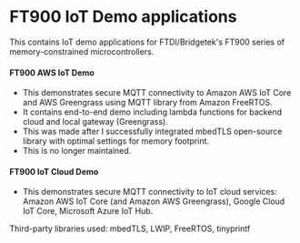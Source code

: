 # FT900 IoT Demo applications

This contains IoT demo applications for FTDI/Bridgetek's FT900 series of memory-constrained microcontrollers. 

#### FT900 AWS IoT Demo
- This demonstrates secure MQTT connectivity to Amazon AWS IoT Core and AWS Greengrass using MQTT library from Amazon FreeRTOS.
- It contains end-to-end demo including lambda functions for backend cloud and local gateway (Greengrass). 
- This was made after I successfully integrated mbedTLS open-source library with optimal settings for memory footprint.
- This is no longer maintained. 

#### FT900 IoT Cloud Demo
- This demonstrates secure MQTT connectivity to IoT cloud services: Amazon AWS IoT Core (and Amazon AWS Greengrass), Google Cloud IoT Core, Microsoft Azure IoT Hub.

Third-party libraries used: mbedTLS, LWIP, FreeRTOS, tinyprintf
